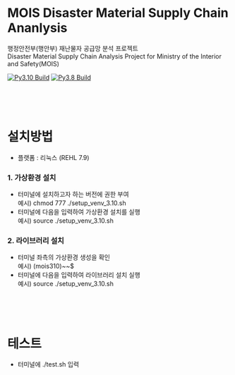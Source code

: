 # MOIS Disaster Material Supply Chain Ananlysis

행정안전부(행안부) 재난물자 공급망 분석 프로젝트 \
Disaster Material Supply Chain Analysis Project for Ministry of the Interior and Safety(MOIS)

[![Py3.10 Build](https://github.com/ba-bimatrix/MOIS/actions/workflows/Py3.10%20Build.yml/badge.svg)](https://github.com/ba-bimatrix/MOIS/actions/workflows/Py3.10%20Build.yml)
[![Py3.8 Build](https://github.com/ba-bimatrix/MOIS/actions/workflows/Py3.8%20Build.yml/badge.svg)](https://github.com/ba-bimatrix/MOIS/actions/workflows/Py3.8%20Build.yml)

<br><br><br>

# 설치방법
- 플랫폼 : 리눅스 (REHL 7.9)

### 1. 가상환경 설치
- 터미널에 설치하고자 하는 버전에 권한 부여 <br>
  예시) chmod 777 ./setup_venv_3.10.sh
- 터미널에 다음을 입력하여 가상환경 설치를 실행 <br>
  예시) source ./setup_venv_3.10.sh
  
### 2. 라이브러리 설치
- 터미널 좌측의 가상환경 생성을 확인 <br>
  예시) (mois310)~~$
- 터미널에 다음을 입력하여 라이브러리 설치 실행 <br>
  예시) source ./setup_venv_3.10.sh

<br><br><br>

# 테스트
- 터미널에 ./test.sh 입력
